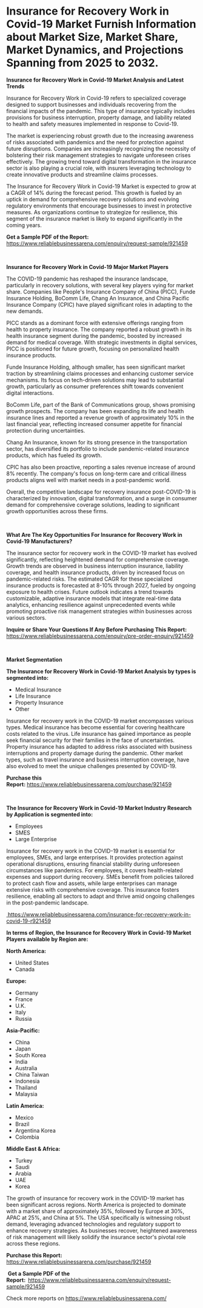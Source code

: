 <p><h1>Insurance for Recovery Work in Covid-19 Market Furnish Information about Market Size, Market Share, Market Dynamics, and Projections Spanning from 2025 to 2032.</h1></p><p><strong>Insurance for Recovery Work in Covid-19 Market Analysis and Latest Trends</strong></p>
<p><p>Insurance for Recovery Work in Covid-19 refers to specialized coverage designed to support businesses and individuals recovering from the financial impacts of the pandemic. This type of insurance typically includes provisions for business interruption, property damage, and liability related to health and safety measures implemented in response to Covid-19.</p><p>The market is experiencing robust growth due to the increasing awareness of risks associated with pandemics and the need for protection against future disruptions. Companies are increasingly recognizing the necessity of bolstering their risk management strategies to navigate unforeseen crises effectively. The growing trend toward digital transformation in the insurance sector is also playing a crucial role, with insurers leveraging technology to create innovative products and streamline claims processes.</p><p>The Insurance for Recovery Work in Covid-19 Market is expected to grow at a CAGR of 14% during the forecast period. This growth is fueled by an uptick in demand for comprehensive recovery solutions and evolving regulatory environments that encourage businesses to invest in protective measures. As organizations continue to strategize for resilience, this segment of the insurance market is likely to expand significantly in the coming years.</p></p>
<p><strong>Get a Sample PDF of the Report:&nbsp;</strong> <a href="https://www.reliablebusinessarena.com/enquiry/request-sample/921459?utm_campaign=2959&utm_medium=2&utm_source=Github&utm_content=ia&utm_term=05032025&utm_id=insurance-for-recovery-work-in-covid-19">https://www.reliablebusinessarena.com/enquiry/request-sample/921459</a></p>
<p>&nbsp;</p>
<p><strong>Insurance for Recovery Work in Covid-19 Major Market Players</strong></p>
<p><p>The COVID-19 pandemic has reshaped the insurance landscape, particularly in recovery solutions, with several key players vying for market share. Companies like People's Insurance Company of China (PICC), Funde Insurance Holding, BoComm Life, Chang An Insurance, and China Pacific Insurance Company (CPIC) have played significant roles in adapting to the new demands.</p><p>PICC stands as a dominant force with extensive offerings ranging from health to property insurance. The company reported a robust growth in its health insurance segment during the pandemic, boosted by increased demand for medical coverage. With strategic investments in digital services, PICC is positioned for future growth, focusing on personalized health insurance products.</p><p>Funde Insurance Holding, although smaller, has seen significant market traction by streamlining claims processes and enhancing customer service mechanisms. Its focus on tech-driven solutions may lead to substantial growth, particularly as consumer preferences shift towards convenient digital interactions.</p><p>BoComm Life, part of the Bank of Communications group, shows promising growth prospects. The company has been expanding its life and health insurance lines and reported a revenue growth of approximately 10% in the last financial year, reflecting increased consumer appetite for financial protection during uncertainties.</p><p>Chang An Insurance, known for its strong presence in the transportation sector, has diversified its portfolio to include pandemic-related insurance products, which has fueled its growth. </p><p>CPIC has also been proactive, reporting a sales revenue increase of around 8% recently. The company's focus on long-term care and critical illness products aligns well with market needs in a post-pandemic world.</p><p>Overall, the competitive landscape for recovery insurance post-COVID-19 is characterized by innovation, digital transformation, and a surge in consumer demand for comprehensive coverage solutions, leading to significant growth opportunities across these firms.</p></p>
<p>&nbsp;</p>
<p><strong>What Are The Key Opportunities For Insurance for Recovery Work in Covid-19 Manufacturers?</strong></p>
<p><p>The insurance sector for recovery work in the COVID-19 market has evolved significantly, reflecting heightened demand for comprehensive coverage. Growth trends are observed in business interruption insurance, liability coverage, and health insurance products, driven by increased focus on pandemic-related risks. The estimated CAGR for these specialized insurance products is forecasted at 8-10% through 2027, fueled by ongoing exposure to health crises. Future outlook indicates a trend towards customizable, adaptive insurance models that integrate real-time data analytics, enhancing resilience against unprecedented events while promoting proactive risk management strategies within businesses across various sectors.</p></p>
<p><strong>Inquire or Share Your Questions If Any Before Purchasing This Report:</strong> <a href="https://www.reliablebusinessarena.com/enquiry/pre-order-enquiry/921459?utm_campaign=2959&utm_medium=2&utm_source=Github&utm_content=ia&utm_term=05032025&utm_id=insurance-for-recovery-work-in-covid-19">https://www.reliablebusinessarena.com/enquiry/pre-order-enquiry/921459</a></p>
<p>&nbsp;</p>
<p><strong>Market Segmentation</strong></p>
<p><strong>The Insurance for Recovery Work in Covid-19 Market Analysis by types is segmented into:</strong></p>
<p><ul><li>Medical Insurance</li><li>Life Insurance</li><li>Property Insurance</li><li>Other</li></ul></p>
<p><p>Insurance for recovery work in the COVID-19 market encompasses various types. Medical insurance has become essential for covering healthcare costs related to the virus. Life insurance has gained importance as people seek financial security for their families in the face of uncertainties. Property insurance has adapted to address risks associated with business interruptions and property damage during the pandemic. Other market types, such as travel insurance and business interruption coverage, have also evolved to meet the unique challenges presented by COVID-19.</p></p>
<p><strong>Purchase this Report:&nbsp;</strong><a href="https://www.reliablebusinessarena.com/purchase/921459?utm_campaign=2959&utm_medium=2&utm_source=Github&utm_content=ia&utm_term=05032025&utm_id=insurance-for-recovery-work-in-covid-19">https://www.reliablebusinessarena.com/purchase/921459</a></p>
<p>&nbsp;</p>
<p><strong>The Insurance for Recovery Work in Covid-19 Market Industry Research by Application is segmented into:</strong></p>
<p><ul><li>Employees</li><li>SMES</li><li>Large Enterprise</li></ul></p>
<p><p>Insurance for recovery work in the COVID-19 market is essential for employees, SMEs, and large enterprises. It provides protection against operational disruptions, ensuring financial stability during unforeseen circumstances like pandemics. For employees, it covers health-related expenses and support during recovery. SMEs benefit from policies tailored to protect cash flow and assets, while large enterprises can manage extensive risks with comprehensive coverage. This insurance fosters resilience, enabling all sectors to adapt and thrive amid ongoing challenges in the post-pandemic landscape.</p></p>
<p><a href="https://www.reliablebusinessarena.com/insurance-for-recovery-work-in-covid-19-r921459?utm_campaign=2959&utm_medium=2&utm_source=Github&utm_content=ia&utm_term=05032025&utm_id=insurance-for-recovery-work-in-covid-19">&nbsp;https://www.reliablebusinessarena.com/insurance-for-recovery-work-in-covid-19-r921459</a></p>
<p><strong>In terms of Region, the Insurance for Recovery Work in Covid-19 Market Players available by Region are:</strong></p>
<p>
    <p> <strong> North America: </strong>
        <ul>
            <li>United States</li>
            <li>Canada</li>
        </ul>
        </p> 
    <p> <strong> Europe: </strong>
        <ul>
            <li>Germany</li>
            <li>France</li>
            <li>U.K.</li>
            <li>Italy</li>
            <li>Russia</li>
        </ul>
        </p> 
    <p> <strong> Asia-Pacific: </strong>
        <ul>
            <li>China</li>
            <li>Japan</li>
            <li>South Korea</li>
            <li>India</li>
            <li>Australia</li>
            <li>China Taiwan</li>
            <li>Indonesia</li>
            <li>Thailand</li>
            <li>Malaysia</li>
        </ul>
        </p> 
    <p> <strong> Latin America: </strong>
        <ul>
            <li>Mexico</li>
            <li>Brazil</li>
            <li>Argentina Korea</li>
            <li>Colombia</li>
        </ul>
        </p> 
    <p> <strong> Middle East & Africa: </strong>
        <ul>
            <li>Turkey</li>
            <li>Saudi</li>
            <li>Arabia</li>
            <li>UAE</li>
            <li>Korea</li>
        </ul>
    </p>
    </p>
<p><p>The growth of insurance for recovery work in the COVID-19 market has been significant across regions. North America is projected to dominate with a market share of approximately 35%, followed by Europe at 30%, APAC at 25%, and China at 5%. The USA specifically is witnessing robust demand, leveraging advanced technologies and regulatory support to enhance recovery strategies. As businesses recover, heightened awareness of risk management will likely solidify the insurance sector's pivotal role across these regions.</p></p>
<p><strong>Purchase this Report: </strong><a href="https://www.reliablebusinessarena.com/purchase/921459?utm_campaign=2959&utm_medium=2&utm_source=Github&utm_content=ia&utm_term=05032025&utm_id=insurance-for-recovery-work-in-covid-19">https://www.reliablebusinessarena.com/purchase/921459</a></p>
<p>&nbsp;<strong>Get a Sample PDF of the Report:&nbsp;&nbsp;</strong><a href="https://www.reliablebusinessarena.com/enquiry/request-sample/921459?utm_campaign=2959&utm_medium=2&utm_source=Github&utm_content=ia&utm_term=05032025&utm_id=insurance-for-recovery-work-in-covid-19">https://www.reliablebusinessarena.com/enquiry/request-sample/921459</a></p>
<p><strong></strong></p>
<p>Check more reports on <a href="https://www.reliablebusinessarena.com/?utm_campaign=2959&utm_medium=2&utm_source=Github&utm_content=ia&utm_term=05032025&utm_id=insurance-for-recovery-work-in-covid-19">https://www.reliablebusinessarena.com/</a></p>